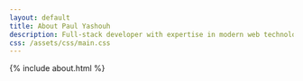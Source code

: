```yaml
---
layout: default
title: About Paul Yashouh
description: Full-stack developer with expertise in modern web technologies. I specialize in creating responsive applications, clean architecture, and seamless user experiences that solve real-world problems
css: /assets/css/main.css
---
```


{% include about.html %}
